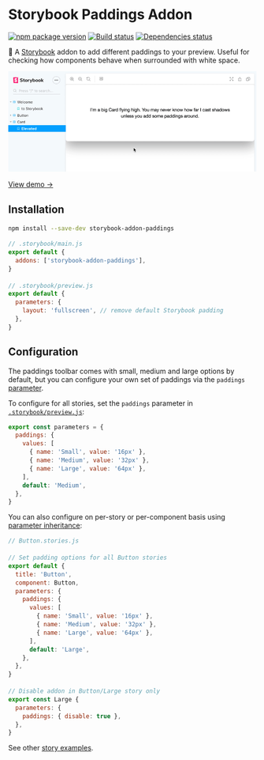 # Storybook Paddings Addon

[![npm package version](https://img.shields.io/npm/v/storybook-addon-paddings)](https://www.npmjs.com/package/storybook-addon-paddings)
[![Build status](https://img.shields.io/github/actions/workflow/status/rbardini/storybook-addon-paddings/main.yml)](https://github.com/rbardini/storybook-addon-paddings/actions)
[![Dependencies status](https://img.shields.io/librariesio/release/npm/storybook-addon-paddings)](https://libraries.io/npm/storybook-addon-paddings)

🔲 A [Storybook](https://storybook.js.org) addon to add different paddings to your preview. Useful for checking how components behave when surrounded with white space.

![Demo](demo.gif)

[View demo →](https://storybook-addon-paddings.rbrd.in)

## Installation

```sh
npm install --save-dev storybook-addon-paddings
```

```js
// .storybook/main.js
export default {
  addons: ['storybook-addon-paddings'],
}

// .storybook/preview.js
export default {
  parameters: {
    layout: 'fullscreen', // remove default Storybook padding
  },
}
```

## Configuration

The paddings toolbar comes with small, medium and large options by default, but you can configure your own set of paddings via the `paddings` [parameter](https://storybook.js.org/docs/react/writing-stories/parameters).

To configure for all stories, set the `paddings` parameter in [`.storybook/preview.js`](https://storybook.js.org/docs/react/configure/overview#configure-story-rendering):

```js
export const parameters = {
  paddings: {
    values: [
      { name: 'Small', value: '16px' },
      { name: 'Medium', value: '32px' },
      { name: 'Large', value: '64px' },
    ],
    default: 'Medium',
  },
}
```

You can also configure on per-story or per-component basis using [parameter inheritance](https://storybook.js.org/docs/react/writing-stories/parameters#component-parameters):

```js
// Button.stories.js

// Set padding options for all Button stories
export default {
  title: 'Button',
  component: Button,
  parameters: {
    paddings: {
      values: [
        { name: 'Small', value: '16px' },
        { name: 'Medium', value: '32px' },
        { name: 'Large', value: '64px' },
      ],
      default: 'Large',
    },
  },
}

// Disable addon in Button/Large story only
export const Large {
  parameters: {
    paddings: { disable: true },
  },
}
```

See other [story examples](./src/stories/Card.stories.ts).
